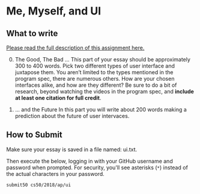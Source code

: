 # Me, Myself, and UI

## What to write

[Please read the full description of this assignment here.](https://docs.cs50.net/2018/ap/problems/ui/ui.html) 

0. The Good, The Bad ...
This part of your essay should be approximately 300 to 400 words. Pick two different types of user interface and juxtapose them. You aren’t limited to the types mentioned in the program spec, there are numerous others. How are your chosen interfaces alike, and how are they different? Be sure to do a bit of research, beyond watching the videos in the program spec, and **include at least one citation for full credit**.

1. ... and the Future
In this part you will write about 200 words making a prediction about the future of user intervaces.


## How to Submit

Make sure your essay is saved in a file named: ui.txt.

Then execute the below, logging in with your GitHub username and password when prompted. For security, you'll see asterisks (`*`) instead of the actual characters in your password.

```
submit50 cs50/2018/ap/ui
```
